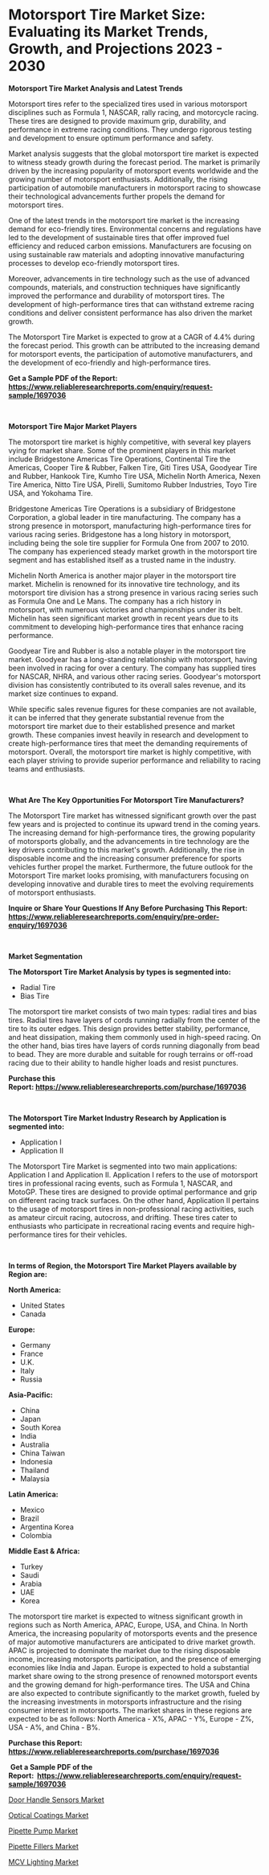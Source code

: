 <p><h1>Motorsport Tire Market Size: Evaluating its Market Trends, Growth, and Projections 2023 - 2030</h1></p><p><strong>Motorsport Tire Market Analysis and Latest Trends</strong></p>
<p><p>Motorsport tires refer to the specialized tires used in various motorsport disciplines such as Formula 1, NASCAR, rally racing, and motorcycle racing. These tires are designed to provide maximum grip, durability, and performance in extreme racing conditions. They undergo rigorous testing and development to ensure optimum performance and safety.</p><p>Market analysis suggests that the global motorsport tire market is expected to witness steady growth during the forecast period. The market is primarily driven by the increasing popularity of motorsport events worldwide and the growing number of motorsport enthusiasts. Additionally, the rising participation of automobile manufacturers in motorsport racing to showcase their technological advancements further propels the demand for motorsport tires.</p><p>One of the latest trends in the motorsport tire market is the increasing demand for eco-friendly tires. Environmental concerns and regulations have led to the development of sustainable tires that offer improved fuel efficiency and reduced carbon emissions. Manufacturers are focusing on using sustainable raw materials and adopting innovative manufacturing processes to develop eco-friendly motorsport tires.</p><p>Moreover, advancements in tire technology such as the use of advanced compounds, materials, and construction techniques have significantly improved the performance and durability of motorsport tires. The development of high-performance tires that can withstand extreme racing conditions and deliver consistent performance has also driven the market growth.</p><p>The Motorsport Tire Market is expected to grow at a CAGR of 4.4% during the forecast period. This growth can be attributed to the increasing demand for motorsport events, the participation of automotive manufacturers, and the development of eco-friendly and high-performance tires.</p></p>
<p><strong>Get a Sample PDF of the Report:&nbsp; <a href="https://www.reliableresearchreports.com/enquiry/request-sample/1697036">https://www.reliableresearchreports.com/enquiry/request-sample/1697036</a></strong></p>
<p>&nbsp;</p>
<p><strong>Motorsport Tire Major Market Players</strong></p>
<p><p>The motorsport tire market is highly competitive, with several key players vying for market share. Some of the prominent players in this market include Bridgestone Americas Tire Operations, Continental Tire the Americas, Cooper Tire & Rubber, Falken Tire, Giti Tires USA, Goodyear Tire and Rubber, Hankook Tire, Kumho Tire USA, Michelin North America, Nexen Tire America, Nitto Tire USA, Pirelli, Sumitomo Rubber Industries, Toyo Tire USA, and Yokohama Tire.</p><p>Bridgestone Americas Tire Operations is a subsidiary of Bridgestone Corporation, a global leader in tire manufacturing. The company has a strong presence in motorsport, manufacturing high-performance tires for various racing series. Bridgestone has a long history in motorsport, including being the sole tire supplier for Formula One from 2007 to 2010. The company has experienced steady market growth in the motorsport tire segment and has established itself as a trusted name in the industry.</p><p>Michelin North America is another major player in the motorsport tire market. Michelin is renowned for its innovative tire technology, and its motorsport tire division has a strong presence in various racing series such as Formula One and Le Mans. The company has a rich history in motorsport, with numerous victories and championships under its belt. Michelin has seen significant market growth in recent years due to its commitment to developing high-performance tires that enhance racing performance.</p><p>Goodyear Tire and Rubber is also a notable player in the motorsport tire market. Goodyear has a long-standing relationship with motorsport, having been involved in racing for over a century. The company has supplied tires for NASCAR, NHRA, and various other racing series. Goodyear's motorsport division has consistently contributed to its overall sales revenue, and its market size continues to expand.</p><p>While specific sales revenue figures for these companies are not available, it can be inferred that they generate substantial revenue from the motorsport tire market due to their established presence and market growth. These companies invest heavily in research and development to create high-performance tires that meet the demanding requirements of motorsport. Overall, the motorsport tire market is highly competitive, with each player striving to provide superior performance and reliability to racing teams and enthusiasts.</p></p>
<p>&nbsp;</p>
<p><strong>What Are The Key Opportunities For Motorsport Tire Manufacturers?</strong></p>
<p><p>The Motorsport Tire market has witnessed significant growth over the past few years and is projected to continue its upward trend in the coming years. The increasing demand for high-performance tires, the growing popularity of motorsports globally, and the advancements in tire technology are the key drivers contributing to this market's growth. Additionally, the rise in disposable income and the increasing consumer preference for sports vehicles further propel the market. Furthermore, the future outlook for the Motorsport Tire market looks promising, with manufacturers focusing on developing innovative and durable tires to meet the evolving requirements of motorsport enthusiasts.</p></p>
<p><strong>Inquire or Share Your Questions If Any Before Purchasing This Report: <a href="https://www.reliableresearchreports.com/enquiry/pre-order-enquiry/1697036">https://www.reliableresearchreports.com/enquiry/pre-order-enquiry/1697036</a></strong></p>
<p>&nbsp;</p>
<p><strong>Market Segmentation</strong></p>
<p><strong>The Motorsport Tire Market Analysis by types is segmented into:</strong></p>
<p><ul><li>Radial Tire</li><li>Bias Tire</li></ul></p>
<p><p>The motorsport tire market consists of two main types: radial tires and bias tires. Radial tires have layers of cords running radially from the center of the tire to its outer edges. This design provides better stability, performance, and heat dissipation, making them commonly used in high-speed racing. On the other hand, bias tires have layers of cords running diagonally from bead to bead. They are more durable and suitable for rough terrains or off-road racing due to their ability to handle higher loads and resist punctures.</p></p>
<p><strong>Purchase this Report:&nbsp;<a href="https://www.reliableresearchreports.com/purchase/1697036">https://www.reliableresearchreports.com/purchase/1697036</a></strong></p>
<p>&nbsp;</p>
<p><strong>The Motorsport Tire Market Industry Research by Application is segmented into:</strong></p>
<p><ul><li>Application I</li><li>Application II</li></ul></p>
<p><p>The Motorsport Tire Market is segmented into two main applications: Application I and Application II. Application I refers to the use of motorsport tires in professional racing events, such as Formula 1, NASCAR, and MotoGP. These tires are designed to provide optimal performance and grip on different racing track surfaces. On the other hand, Application II pertains to the usage of motorsport tires in non-professional racing activities, such as amateur circuit racing, autocross, and drifting. These tires cater to enthusiasts who participate in recreational racing events and require high-performance tires for their vehicles.</p></p>
<p>&nbsp;</p>
<p><strong>In terms of Region, the Motorsport Tire Market Players available by Region are:</strong></p>
<p>
    <p> <strong> North America: </strong>
        <ul>
            <li>United States</li>
            <li>Canada</li>
        </ul>
        </p> 
    <p> <strong> Europe: </strong>
        <ul>
            <li>Germany</li>
            <li>France</li>
            <li>U.K.</li>
            <li>Italy</li>
            <li>Russia</li>
        </ul>
        </p> 
    <p> <strong> Asia-Pacific: </strong>
        <ul>
            <li>China</li>
            <li>Japan</li>
            <li>South Korea</li>
            <li>India</li>
            <li>Australia</li>
            <li>China Taiwan</li>
            <li>Indonesia</li>
            <li>Thailand</li>
            <li>Malaysia</li>
        </ul>
        </p> 
    <p> <strong> Latin America: </strong>
        <ul>
            <li>Mexico</li>
            <li>Brazil</li>
            <li>Argentina Korea</li>
            <li>Colombia</li>
        </ul>
        </p> 
    <p> <strong> Middle East & Africa: </strong>
        <ul>
            <li>Turkey</li>
            <li>Saudi</li>
            <li>Arabia</li>
            <li>UAE</li>
            <li>Korea</li>
        </ul>
    </p>
    </p>
<p><p>The motorsport tire market is expected to witness significant growth in regions such as North America, APAC, Europe, USA, and China. In North America, the increasing popularity of motorsports events and the presence of major automotive manufacturers are anticipated to drive market growth. APAC is projected to dominate the market due to the rising disposable income, increasing motorsports participation, and the presence of emerging economies like India and Japan. Europe is expected to hold a substantial market share owing to the strong presence of renowned motorsport events and the growing demand for high-performance tires. The USA and China are also expected to contribute significantly to the market growth, fueled by the increasing investments in motorsports infrastructure and the rising consumer interest in motorsports. The market shares in these regions are expected to be as follows: North America - X%, APAC - Y%, Europe - Z%, USA - A%, and China - B%.</p></p>
<p><strong>Purchase this Report: <a href="https://www.reliableresearchreports.com/purchase/1697036">https://www.reliableresearchreports.com/purchase/1697036</a></strong></p>
<p>&nbsp;<strong>Get a Sample PDF of the Report:&nbsp;&nbsp;<a href="https://www.reliableresearchreports.com/enquiry/request-sample/1697036">https://www.reliableresearchreports.com/enquiry/request-sample/1697036</a></strong></p>
<p><strong></strong></p>
<p><p><a href="https://www.linkedin.com/pulse/door-handle-sensors-market-challenges-opportunities-growth-drivers-q266e/">Door Handle Sensors Market</a></p><p><a href="https://github.com/aasishrp01/Market-Research-Report-List-1/blob/main/optical-coatings-market.md">Optical Coatings Market</a></p><p><a href="https://medium.com/@lottierunte2662/pipette-pump-market-size-market-outlook-and-market-forecast-2023-to-2030-87cb81564f80">Pipette Pump Market</a></p><p><a href="https://medium.com/@samirmayert107/pipette-fillers-market-the-key-to-successful-business-strategy-forecast-till-2030-18def7b18c2e">Pipette Fillers Market</a></p><p><a href="https://www.linkedin.com/pulse/mcv-lighting-market-insights-players-forecast-till-2030-foxtracker-xzaje/">MCV Lighting Market</a></p></p>